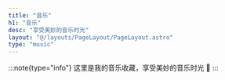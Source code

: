 ```yaml
---
title: "音乐"
h1: "音乐"
desc: "享受美妙的音乐时光"
layout: "@/layouts/PageLayout/PageLayout.astro"
type: "music"
---
```


:::note{type="info"}
这里是我的音乐收藏，享受美妙的音乐时光 🎵
:::

<div class="vh-node vh-vhMusic" data-id="1330348068"></div>